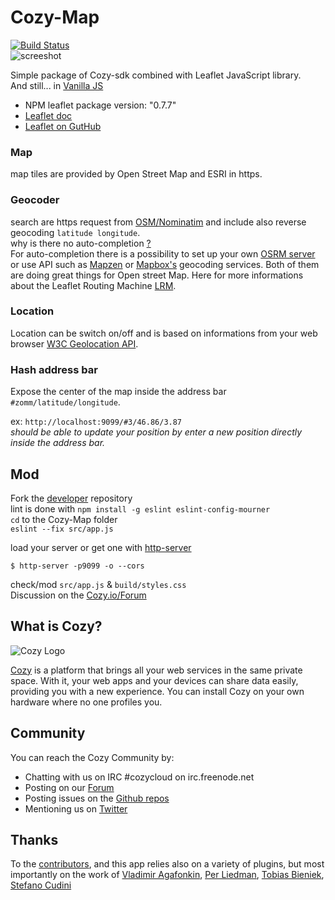 # Cozy-Map
[![Build Status](https://travis-ci.org/RobyRemzy/cozy-map.svg?branch=master)](https://travis-ci.org/RobyRemzy/cozy-map)  
![screeshot](https://raw.githubusercontent.com/RobyRemzy/cozy-map/tree/master/screeshot.png)  

Simple package of Cozy-sdk combined with Leaflet JavaScript library.  
And still... in [Vanilla JS](http://vanilla-js.com/)

- NPM leaflet package version: "0.7.7"
- [Leaflet doc](http://leafletjs.com)
- [Leaflet on GutHub](https://github.com/Leaflet/Leaflet)


### Map
map tiles are provided by Open Street Map and ESRI in https.

### Geocoder
search are https request from [OSM/Nominatim](http://wiki.openstreetmap.org/wiki/Nominatim) and include also reverse geocoding `latitude longitude`.  
why is there no auto-completion [?](http://wiki.openstreetmap.org/wiki/Nominatim_usage_policy#Unacceptable_Use)  
For auto-completion there is a possibility to set up your own [OSRM server](https://github.com/Project-OSRM/osrm-backend/wiki/Running-OSRM)  
or use API such as [Mapzen](https://mapzen.com/projects/valhalla/) or [Mapbox's](https://www.mapbox.com/developers/api/directions/) geocoding services. Both of them are doing great things for Open street Map. Here for more informations about the Leaflet Routing Machine [LRM](http://www.liedman.net/leaflet-routing-machine/api/).

### Location
Location can be switch on/off and is based on informations from your web browser [W3C Geolocation API](https://en.wikipedia.org/wiki/W3C_Geolocation_API).

### Hash address bar
Expose the center of the map inside the address bar `#zomm/latitude/longitude`.  

ex: `http://localhost:9099/#3/46.86/3.87`  
*should be able to update your position by enter a new position directly inside the address bar.*



## Mod
Fork the [developer](https://github.com/RobyRemzy/cozy-map/tree/developer) repository  
lint is done with `npm install -g eslint eslint-config-mourner`  
`cd` to the Cozy-Map folder  
`eslint --fix src/app.js`  

load your server or get one with [http-server](https://www.npmjs.com/package/http-server)  

```shell
$ http-server -p9099 -o --cors
```
check/mod `src/app.js` & `build/styles.css`  
Discussion on the [Cozy.io/Forum](https://forum.cozy.io/t/app-leaflet-map-here-i-am-there-you-go/2114)


## What is Cozy?

![Cozy Logo](https://raw.github.com/cozy/cozy-setup/gh-pages/assets/images/happycloud.png)

[Cozy](http://cozy.io) is a platform that brings all your web services in the
same private space.  With it, your web apps and your devices can share data
easily, providing you
with a new experience. You can install Cozy on your own hardware where no one
profiles you.

## Community

You can reach the Cozy Community by:

* Chatting with us on IRC #cozycloud on irc.freenode.net
* Posting on our [Forum](https://forum.cozy.io/)
* Posting issues on the [Github repos](https://github.com/cozy/)
* Mentioning us on [Twitter](http://twitter.com/mycozycloud)

## Thanks
To the [contributors](https://github.com/RobyRemzy/cozy-map/graphs/contributors), and this app relies also on a variety of plugins, but most importantly on the work of
[Vladimir Agafonkin](https://github.com/mourner),
[Per Liedman](https://github.com/perliedman),
[Tobias Bieniek](https://github.com/Turbo87),
[Stefano Cudini](https://github.com/stefanocudini)
